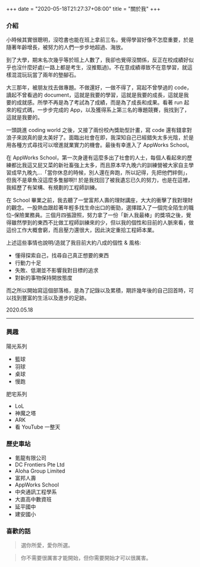 +++
date = "2020-05-18T21:27:37+08:00"
title = "關於我"
+++

### 介紹

小時候其實很聰明，沒唸書也能在班上拿前三名，覺得學習好像不怎麼重要，於是隨著年齡增長，被努力的人們一步步地超過、海放。

到了大學，期末名次幾乎等於班上人數了，我卻也覺得沒關係，反正在校成績好似乎也沒什麼好處(一路上都是考生，沒推甄過)。不在意成績導致不在意學習，就這樣混混玩玩當了兩年的墊腳石。

大三那年，被朋友找去做專題。不做還好，一做不得了，寫起不曾學過的 code，讀起不曾看過的 document，這就是我要的學習，這就是我要的成長，這就是我要的成就感。所學不再是為了考試為了成績，而是為了成長和成果。看著 run 起來的程式碼，一步步完成的 App，以及獲得系上第三名的專題競賽，我找到了，這就是我要的。

一頭跳進 coding world 之後，又接了兩份校內獎助型計畫，寫 code 還有錢拿對浪子來說真的是太美好了。面臨出社會在即，我深知自己已經錯失太多光陰，於是用各種方式尋找可以增進就業實力的機會。最後有幸進入了 AppWorks School。

在 AppWorks School，第一次身邊有這麼多出了社會的人士，每個人看起來的歷練都比我這又屁又菜的新社畜強上太多，而且原本早九晚六的訓練營被大家自主學習成早九晚九...「當你休息的時候，別人還在奔跑，所以記得，先把他們絆倒」，但我不是章魚沒這麼多隻腳啊!! 於是我找回了被我遺忘已久的努力，也是在這裡，我經歷了有架構、有規劃的工程師訓練。

在 School 畢業之前，我去聽了一堂富邦人壽的理財講座，大大的衝擊了我對理財的觀念。一股熱血跟趁著年輕多找生命出口的衝勁，選擇踏入了一個完全陌生的職位–保險業務員。三個月四張證照，努力拿了一份「新人我最棒」的獎項之後，覺得雖然學到的東西不比做工程師訓練來的少，但以我的個性和目前的人脈來看，做這份工作大概會窮，而且壓力還很大，因此決定重拾工程師本業。

上述這些事情也說明/造就了我目前大約八成的個性 & 風格:

- 懂得探索自己，找尋自己真正想要的東西
- 行動力十足
- 失敗、低潮並不影響我對目標的追求
- 對新的事物保持開放態度

而之所以開始寫這個部落格，是為了記錄以及累積，期許幾年後的自己回首時，可以找到豐富的生活以及進步的足跡。

2020.05.18

---

### 興趣

陽光系列

- 籃球
- 羽球
- 桌球
- 慢跑

肥宅系列

- LoL
- 神魔之塔
- ARK
- 看 YouTube 一整天

### 歷史車站

- 氪龍有限公司
- DC Frontiers Pte Ltd
- Aloha Group Limited
- 富邦人壽
- AppWorks School
- 中央通訊工程學系
- 大直高中數資班
- 延平國中
- 建安國小

### 喜歡的話

> 選你所愛，愛你所選。

> 你不需要很厲害才能開始，但你需要開始才可以很厲害。
